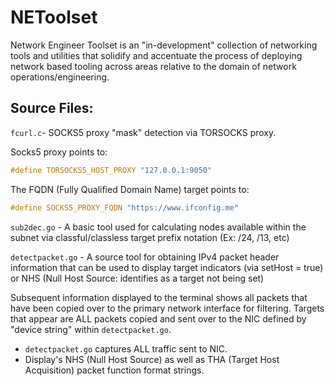 # NEToolset
Network Engineer Toolset is an "in-development" collection of networking tools and utilities that solidify and accentuate the process of deploying network based tooling across areas relative to the domain of network operations/engineering.

## Source Files:
`fcurl.c`- SOCKS5 proxy "mask" detection via TORSOCKS proxy.

Socks5 proxy points to:
```C
#define TORSOCKS5_HOST_PROXY "127.0.0.1:9050"
```

The FQDN (Fully Qualified Domain Name) target points to:
```C
#define SOCKS5_PROXY_FQDN "https://www.ifconfig.me"
```

`sub2dec.go` - A basic tool used for calculating nodes available within the subnet via classful/classless target prefix notation (Ex: /24, /13, etc)

`detectpacket.go` - A source tool for obtaining IPv4 packet header information that can be used to display target indicators (via setHost = true) or NHS (Null Host Source: identifies as a target not being set)

Subsequent information displayed to the terminal shows all packets that have been copied over to the primary network interface for filtering. Targets that appear are ALL packets copied and sent over to the NIC defined by "device string" within `detectpacket.go`.
* `detectpacket.go` captures ALL traffic sent to NIC.
* Display's NHS (Null Host Source) as well as THA (Target Host Acquisition) packet function format strings.
